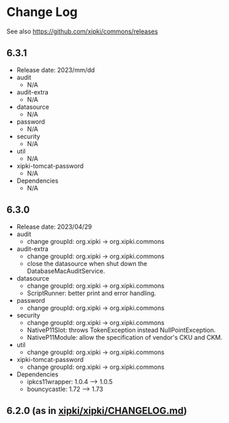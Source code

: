 # Change Log

See also <https://github.com/xipki/commons/releases>

## 6.3.1
- Release date: 2023/mm/dd
- audit
  - N/A
- audit-extra
  - N/A
- datasource
  - N/A
- password
  - N/A
- security
  - N/A
- util
  - N/A
- xipki-tomcat-password
  - N/A
- Dependencies
  - N/A

## 6.3.0
- Release date: 2023/04/29
- audit
  - change groupId: org.xipki -> org.xipki.commons
- audit-extra
  - change groupId: org.xipki -> org.xipki.commons
  - close the datasource when shut down the DatabaseMacAuditService.
- datasource
  - change groupId: org.xipki -> org.xipki.commons
  - ScriptRunner: better print and error handling.
- password
  - change groupId: org.xipki -> org.xipki.commons
- security
  - change groupId: org.xipki -> org.xipki.commons
  - NativeP11Slot: throws TokenException instead NullPointException.
  - NativeP11Module: allow the specification of vendor's CKU and CKM.
- util
  - change groupId: org.xipki -> org.xipki.commons
- xipki-tomcat-password
  - change groupId: org.xipki -> org.xipki.commons
- Dependencies
  - ipkcs11wrapper: 1.0.4 --> 1.0.5
  - bouncycastle: 1.72 --> 1.73
## 6.2.0 (as in [xipki/xipki/CHANGELOG.md](https://github.com/xipki/xipki/blob/master/CHANGELOG.md))
